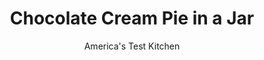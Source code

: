 ---
layout: ../../layouts/MarkdownPostLayout.astro
title: Chocolate Cream Pie in a Jar
author: America's Test Kitchen
pubDate: 2023-03-15
description: "Time for something fun!"
image_url: https://res.cloudinary.com/hksqkdlah/image/upload/ar_1:1,c_fill,dpr_2.0,f_auto,fl_lossy.progressive.strip_profile,g_faces:auto,q_auto:low,w_344/SFS_Chocolate_Cream_Pie_in_a_Jar_124_zsbyg9
tags: ["Desserts or Baked Goods","Chocolate","Quick","Puddings, Custards, Gelatins, & Souffles","Dessert Pies","Cookbook Collection"]
calories: 3918
protein: 4
carbohydrates: 27
fats: 
fiber: 1
ingredients: ["2 1/2 cups, half-and-half","1/3 cup (2⅓ ounces), sugar, divided","Pinch, table salt","6 , large egg yolks","2 tablespoons, cornstarch","6 tablespoons, unsalted butter, cut into 6 pieces","6 ounces, semisweet chocolate, chopped fine","1 ounce, unsweetened chocolate, chopped fine","1 teaspoon, vanilla extract","10 , Oreo cookies, broken into coarse crumbs, divided","2 cups, whipped cream"]
serves: 12
time: "35 minutes, plus 1 hour cooling"
instructions: ["Bring half-and-half, 3 tablespoons sugar, and salt to simmer in medium saucepan over medium heat, stirring occasionally. Whisk egg yolks, cornstarch, and remaining sugar in medium bowl until smooth. Slowly whisk 1 cup warm half-and-half mixture into yolk mixture to temper, then slowly whisk tempered yolk mixture into remaining half-and-half mixture in saucepan.","Cook half-and-half mixture over medium heat, whisking constantly, until mixture is thickened and registers 180 degrees, about 30 seconds. Off heat, whisk in butter, semisweet chocolate, unsweetened chocolate, and vanilla until smooth. Strain pudding through fine-mesh strainer into clean bowl. Spray piece of parchment paper with vegetable oil spray and press directly against surface of pudding. Refrigerate until chilled, at least 1 hour or up to 3 days.","Just before serving, add 1 tablespoon cookie crumbs to each of twelve 4-ounce wide-mouth Mason jars followed by approximately ½ cup pudding. Top with whipped cream and sprinkle with remaining cookie crumbs. Serve."]
nutrition: ["186 mg Potassium","129 mg Phosphorus","84 mg Calcium","2 mg Iron","35 mg Magnesium","79 mg Sodium","1 mg Zinc","23 g Fat","7 g Monounsaturated","1 g Polyunsaturated","133 mg Cholesterol","13 g Saturated","1 g Fiber","5 µg Folic acid","17 µg Folate (food)","20 g Sugars","5 µg Vitamin K","53 g Water","27 g Carbs","27 µg Folate equivalent (total)","4 g Protein","148 µg Vitamin A","326 kcal Energy","13 g Sugars, added","3918 calories"]
notes: "You can either use store-bought whipped cream or whip 1 cup of chilled heavy cream, 1 tablespoon of sugar, 1 teaspoon of vanilla extract, and a pinch of table salt in a stand mixer on medium speed for 1 to 3 minutes, until soft peaks form. You will need twelve 4-ounce wide-mouth Mason jars for this recipe; for larger servings, use eight 6-ounce ramekins."
---
